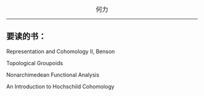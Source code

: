 

<center><font size=3>何力 </font></center>




---

##  要读的书：


Representation and Cohomology II, Benson

Topological Groupoids

Nonarchimedean Functional Analysis

An Introduction to Hochschild Cohomology



